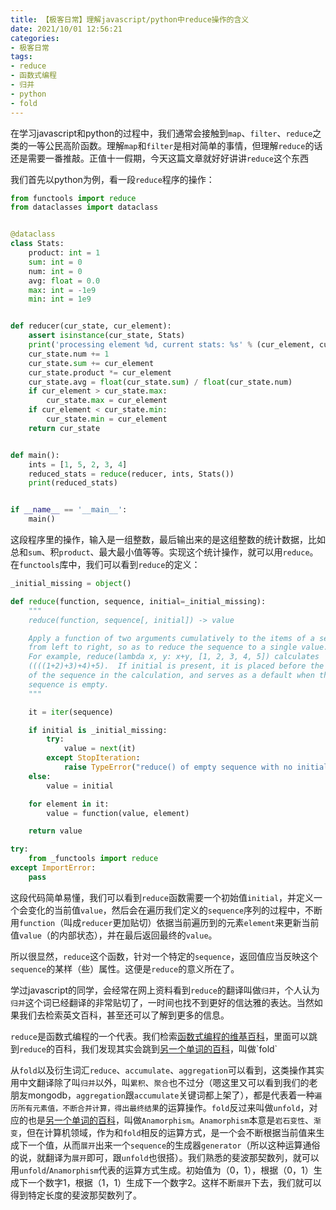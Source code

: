 ```yaml
---
title: 【极客日常】理解javascript/python中reduce操作的含义
date: 2021/10/01 12:56:21
categories:
- 极客日常
tags:
- reduce
- 函数式编程
- 归并
- python
- fold
---
```


在学习javascript和python的过程中，我们通常会接触到`map`、`filter`、`reduce`之类的一等公民高阶函数。理解`map`和`filter`是相对简单的事情，但理解`reduce`的话还是需要一番推敲。正值十一假期，今天这篇文章就好好讲讲`reduce`这个东西

我们首先以python为例，看一段`reduce`程序的操作：

<!-- more -->

```python
from functools import reduce
from dataclasses import dataclass


@dataclass
class Stats:
    product: int = 1
    sum: int = 0
    num: int = 0
    avg: float = 0.0
    max: int = -1e9
    min: int = 1e9


def reducer(cur_state, cur_element):
    assert isinstance(cur_state, Stats)
    print('processing element %d, current stats: %s' % (cur_element, cur_state))
    cur_state.num += 1
    cur_state.sum += cur_element
    cur_state.product *= cur_element
    cur_state.avg = float(cur_state.sum) / float(cur_state.num)
    if cur_element > cur_state.max:
        cur_state.max = cur_element
    if cur_element < cur_state.min:
        cur_state.min = cur_element
    return cur_state


def main():
    ints = [1, 5, 2, 3, 4]
    reduced_stats = reduce(reducer, ints, Stats())
    print(reduced_stats)


if __name__ == '__main__':
    main()
```

这段程序里的操作，输入是一组整数，最后输出来的是这组整数的统计数据，比如总和`sum`、积`product`、最大最小值等等。实现这个统计操作，就可以用`reduce`。在`functools`库中，我们可以看到`reduce`的定义：

```python
_initial_missing = object()

def reduce(function, sequence, initial=_initial_missing):
    """
    reduce(function, sequence[, initial]) -> value

    Apply a function of two arguments cumulatively to the items of a sequence,
    from left to right, so as to reduce the sequence to a single value.
    For example, reduce(lambda x, y: x+y, [1, 2, 3, 4, 5]) calculates
    ((((1+2)+3)+4)+5).  If initial is present, it is placed before the items
    of the sequence in the calculation, and serves as a default when the
    sequence is empty.
    """

    it = iter(sequence)

    if initial is _initial_missing:
        try:
            value = next(it)
        except StopIteration:
            raise TypeError("reduce() of empty sequence with no initial value") from None
    else:
        value = initial

    for element in it:
        value = function(value, element)

    return value

try:
    from _functools import reduce
except ImportError:
    pass
```

这段代码简单易懂，我们可以看到`reduce`函数需要一个初始值`initial`，并定义一个会变化的当前值`value`，然后会在遍历我们定义的`sequence`序列的过程中，不断用`function`（叫成`reducer`更加贴切）依据当前遍历到的元素`element`来更新当前值`value`（的内部状态），并在最后返回最终的`value`。

所以很显然，`reduce`这个函数，针对一个特定的`sequence`，返回值应当反映这个`sequence`的某样（些）属性。这便是`reduce`的意义所在了。

学过javascript的同学，会经常在网上资料看到`reduce`的翻译叫做`归并`，个人认为`归并`这个词已经翻译的非常贴切了，一时间也找不到更好的信达雅的表达。当然如果我们去检索英文百科，甚至还可以了解到更多的信息。

`reduce`是函数式编程的一个代表。我们检索[函数式编程的维基百科](https://en.wikipedia.org/wiki/Functional_programming)，里面可以跳到`reduce`的百科，我们发现其实会跳到[另一个单词的百科](https://en.wikipedia.org/wiki/Fold_(higher-order_function))，叫做`fold`

从`fold`以及衍生词汇`reduce`、`accumulate`、`aggregation`可以看到，这类操作其实用中文翻译除了叫`归并`以外，叫`累积`、`聚合`也不过分（嗯这里又可以看到我们的老朋友mongodb，`aggregation`跟`accumulate`关键词都上架了），都是代表着一种`遍历所有元素值，不断合并计算，得出最终结果`的运算操作。`fold`反过来叫做`unfold`，对应的也是[另一个单词的百科](https://en.wikipedia.org/wiki/Anamorphism)，叫做`Anamorphism`。`Anamorphism`本意是`岩石变性`、`渐变`，但在计算机领域，作为和`fold`相反的运算方式，是一个会不断根据当前值来生成下一个值，从而`展开`出来一个`sequence`的生成器`generator`（所以这种运算通俗的说，就翻译为`展开`即可，跟`unfold`也很搭）。我们熟悉的斐波那契数列，就可以用`unfold`/`Anamorphism`代表的运算方式生成。初始值为（0，1），根据（0，1）生成下一个数字1，根据（1，1）生成下一个数字2。这样不断`展开`下去，我们就可以得到特定长度的斐波那契数列了。
